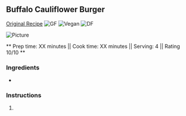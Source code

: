 ## Buffalo Cauliflower Burger

[Original Recipe](https://www.LINK_TO_RECIPE)
![GF](https://img.shields.io/badge/-Gluten--free-yellow.svg)
![Vegan](https://img.shields.io/badge/-Vegan-brightgreen.svg)
![DF](https://img.shields.io/badge/-Dairy--free-blue.svg)

![Picture](../img/Link_to_picture)

** Prep time: XX minutes || Cook time: XX minutes || Serving: 4 || Rating 10/10 **

### Ingredients

- 

### Instructions

1. 
